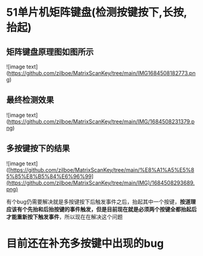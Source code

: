 # 51单片机矩阵键盘(检测按键按下,长按,抬起)

## 矩阵键盘原理图如图所示

 ![image text] (https://github.com/zilboe/MatrixScanKey/tree/main/IMG1684508182773.png)

## 最终检测效果

 ![image text] (https://github.com/zilboe/MatrixScanKey/tree/main/IMG/1684508231379.png)

## 多按键按下的结果

 ![image text] ([https://github.com/zilboe/MatrixScanKey/tree/main/%E8%A1%A5%E5%85%85%E8%B5%84%E6%96%99](https://github.com/zilboe/MatrixScanKey/tree/main/IMG)/1684508293689.png)

有个bug仍需要解决就是多按键按下后触发事件之后，抬起其中一个按键，**按道理应该有个先抬和后抬按键的事件触发，但是目前现在就是必须两个按键全都抬起后才能重新按下触发事件**，所以现在在解决这个问题

# 目前还在补充多按键中出现的bug
